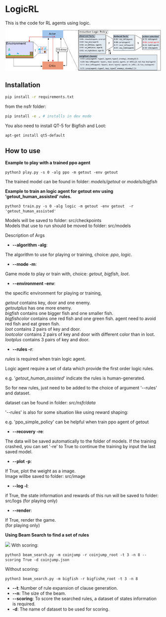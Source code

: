 # LogicRL

This is the code for RL agents using logic.
![](image/LogicRL.png)

## Installation

```bash
pip install -r requirements.txt
```

from the nsfr folder:

```bash
pip install -e . # installs in dev mode
```

You also need to install QT-5 for Bigfish and Loot:

```bash
apt-get install qt5-default
```

## How to use

**Example to play with a trained ppo agent**

```
python3 play.py -s 0 -alg ppo -m getout -env getout  
```  

The trained model can be found in folder: _models/getout_ or _models/bigfish_

**Example to train an logic agent for getout env using 'getout_human_assisted' rules.**

```
python3 train.py -s 0 -alg logic -m getout -env getout  -r 'getout_human_assisted'
```

Models will be saved to folder: src/checkpoints  
Models that use to run should be moved to folder: src/models  

Description of Args

* **--algorithm -alg**:

The algorithm to use for playing or training, choice: _ppo_, _logic_.

* **--mode -m**:

Game mode to play or train with, choice: _getout_, _bigfish_, _loot_.

* **--environment -env**:

the specific environment for playing or training,

_getout_ contains key, door and one enemy.  
_getoutplus_ has one more enemy.  
_bigfish_  contains one bigger fish and one smaller fish.  
_bigfishcolor_  contains one red fish and one green fish. agent need to avoid red fish and eat green fish.  
_loot_  contains 2 pairs of key and door.  
_lootcolor_  contains 2 pairs of key and door with different color than in loot.  
_lootplus_    contains 3 pairs of key and door.

* **--rules -r**:

_rules_ is required when train logic agent.

Logic agent require a set of data which provide the first order logic rules.

e.g. '_getout_human_assisted_' indicate the rules is human-generated.

So for new rules, just need to be added to the choice of argument '--rules' and dataset.

dataset can be found in folder: _src/nsfr/data_

'--rules' is also for some situation like using reward shaping:

e.g. 'ppo_simple_policy' can be helpful when train ppo agent of getout

* **--recovery -re**:

The data will be saved automatically to the folder of models.
If the training crashed, you can set '-re' to True to continue the training by input the last saved model.

* **--plot -p**:

If True, plot the weight as a image.  
Image willbe saved to folder: src/image

* **--log -l**:

if True, the state information and rewards of this run will be saved to folder: src/logs
(for playing only)



* **--render**:

If True, render the game.  
(for playing only)

**Using Beam Search to find a set of rules**

![](image/beam_search.png)
With scoring:

```
python3 beam_search.py -m coinjump -r coinjump_root -t 3 -n 8 --scoring True -d coinjump.json  
``` 

Without scoring:

``` 
python3 beam_search.py -m bigfish -r bigfishm_root -t 3 -n 8 
``` 

* **--t**:  Number of rule expansion of clause generation.
* **--n**:  The size of the beam.
* **--scoring**: To score the searched rules, a dataset of states information is required.
* **-d**: The name of dataset to be used for scoring.

